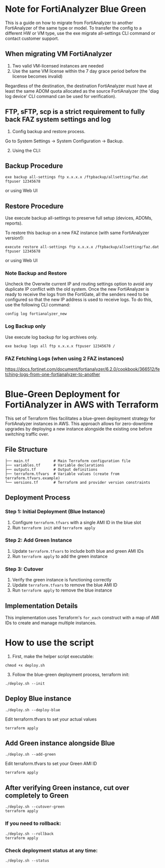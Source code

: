 # Note for FortiAnalyzer Blue Green

This is a guide on how to migrate from FortiAnalyzer to another FortiAnalyzer of the same type or model. To transfer the config to a different HW or VM type, use the exe migrate all-settings CLI command or contact customer support.

## When migrating VM FortiAnalyzer 

1. Two valid VM-licensed instances are needed
2. Use the same VM license within the 7 day grace period before the license becomes invalid)

Regardless of the destination, the destination FortiAnalyzer must have at least the same ADOM quota allocated as the source FortiAnalyzer (the 'diag log device' CLI command can be used for verification).

## FTP, sFTP, scp is a strict requirement to fully back FAZ system settings and log

1. Config backup and restore process.

Go to System Settings -> System Configuration -> Backup.

2. Using the CLI:

## Backup Procedure

```
exe backup all-settings ftp x.x.x.x /ftpbackup/allsetting/faz.dat ftpuser 12345678
```

or using Web UI

## Restore Procedure

Use execute backup all-settings to preserve full setup (devices, ADOMs, reports).

To restore this backup on a new FAZ instance (with same FortiAnalyzer version!):

```
execute restore all-settings ftp x.x.x.x /ftpbackup/allsetting/faz.dat ftpuser 12345678
```
or using Web UI

### Note Backup and Restore

Uncheck the Overwite current IP and routing settings option to avoid any duplicate IP conflict with the old system.
Once the new FortiAnalyzer is ready to receive the logs from the FortiGate, all the senders need to be configured so that the new IP address is used to receive logs.
To do this, use the following CLI command:

```
config log fortianalyzer_new 
```

### Log Backup only 

Use execute log backup for log archives only.

```
exe backup logs all ftp x.x.x.x ftpuser 12345678 /
```

### FAZ Fetching Logs (when using 2 FAZ instances) 

https://docs.fortinet.com/document/fortianalyzer/6.2.0/cookbook/366512/fetching-logs-from-one-fortianalyzer-to-another

# Blue-Green Deployment for FortiAnalyzer in AWS with Terraform

This set of Terraform files facilitates a blue-green deployment strategy for FortiAnalyzer instances in AWS. This approach allows for zero-downtime upgrades by deploying a new instance alongside the existing one before switching traffic over.

## File Structure

```
├── main.tf           # Main Terraform configuration file
├── variables.tf      # Variable declarations
├── outputs.tf        # Output definitions
├── terraform.tfvars  # Variable values (create from terraform.tfvars.example)
└── versions.tf       # Terraform and provider version constraints
```

## Deployment Process

### Step 1: Initial Deployment (Blue Instance)
1. Configure `terraform.tfvars` with a single AMI ID in the blue slot
2. Run `terraform init` and `terraform apply`

### Step 2: Add Green Instance
1. Update `terraform.tfvars` to include both blue and green AMI IDs
2. Run `terraform apply` to add the green instance

### Step 3: Cutover
1. Verify the green instance is functioning correctly
2. Update `terraform.tfvars` to remove the blue AMI ID
3. Run `terraform apply` to remove the blue instance

## Implementation Details

This implementation uses Terraform's `for_each` construct with a map of AMI IDs to create and manage multiple instances.


# How to use the script

1. First, make the helper script executable:

```
chmod +x deploy.sh
```

3. Follow the blue-green deployment process, terraform init:

```
./deploy.sh --init

```
## Deploy Blue instance

```
./deploy.sh --deploy-blue
```

Edit terraform.tfvars to set your actual values

```
terraform apply
```

## Add Green instance alongside Blue

```
./deploy.sh --add-green
```

Edit terraform.tfvars to set your Green AMI ID

```
terraform apply
```
## After verifying Green instance, cut over completely to Green

```
./deploy.sh --cutover-green
terraform apply
```

### If you need to rollback:

```
./deploy.sh --rollback
terraform apply
```

### Check deployment status at any time:

```
./deploy.sh --status
```
